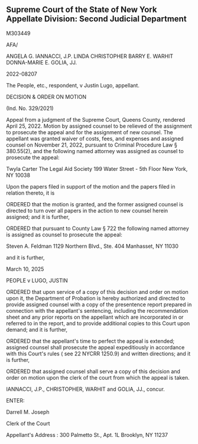 ## Supreme Court of the State of New York Appellate Division: Second Judicial Department

M303449

AFA/

ANGELA G. IANNACCI, J.P. LINDA CHRISTOPHER BARRY E. WARHIT DONNA-MARIE E. GOLIA, JJ.

2022-08207

The People, etc., respondent, v Justin Lugo, appellant.

DECISION &amp; ORDER ON MOTION

(Ind. No. 329/2021)

Appeal from a judgment of the Supreme Court, Queens County, rendered April 25, 2022.  Motion by assigned counsel to be relieved of the assignment to prosecute the appeal and for the assignment of new counsel.  The appellant was granted waiver of costs, fees, and expenses and assigned counsel on November 21, 2022, pursuant to Criminal Procedure Law § 380.55(2), and the following named attorney was assigned as counsel to prosecute the appeal:

Twyla Carter The Legal Aid Society 199 Water Street - 5th Floor New York, NY 10038

Upon the papers filed in support of the motion and the papers filed in relation thereto, it is

ORDERED that the motion is granted, and the former assigned counsel is directed to turn over all papers in the action to new counsel herein assigned; and it is further,

ORDERED that pursuant to County Law § 722 the following named attorney is assigned as counsel to prosecute the appeal:

Steven A. Feldman 1129 Northern Blvd., Ste. 404 Manhasset, NY 11030

and it is further,

March 10, 2025

PEOPLE v LUGO, JUSTIN

ORDERED that upon service of a copy of this decision and order on motion upon it, the Department of Probation is hereby authorized and directed to provide assigned counsel with a copy of the presentence report prepared in connection with the appellant's sentencing, including the recommendation sheet and any prior reports on the appellant which are incorporated in or referred to in the report, and to provide additional copies to this Court upon demand; and it is further,

ORDERED that the appellant's time to perfect the appeal is extended; assigned counsel shall prosecute the appeal expeditiously in accordance with this Court's rules ( see 22 NYCRR 1250.9) and written directions; and it is further,

ORDERED that assigned counsel shall serve a copy of this decision and order on motion upon the clerk of the court from which the appeal is taken.

IANNACCI, J.P., CHRISTOPHER, WARHIT and GOLIA, JJ., concur.

<!-- image -->

ENTER:

Darrell M. Joseph

Clerk of the Court

Appellant's Address : 300 Palmetto St., Apt. 1L Brooklyn, NY 11237